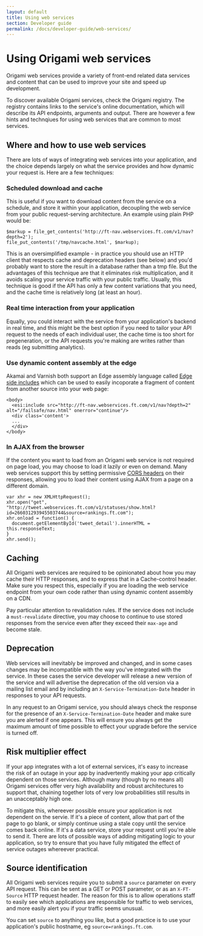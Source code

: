 ```yaml
---
layout: default
title: Using web services
section: Developer guide
permalink: /docs/developer-guide/web-services/
---
```


# Using Origami web services

Origami web services provide a variety of front-end related data services and content that can be used to improve your site and speed up development.

To discover available Origami services, check the Origami registry.  The registry contains links to the service's online documentation, which will describe its API endpoints, arguments and output.  There are however a few hints and technqiues for using web services that are common to most services.

## Where and how to use web services

There are lots of ways of integrating web services into your application, and the choice depends largely on what the service provides and how dynamic your request is.  Here are a few techniques:

### Scheduled download and cache

This is useful if you want to download content from the service on a schedule, and store it within your application, decoupling the web service from your public request-serving architecture.  An example using plain PHP would be:

<?prettify lang=php linenums?>
	$markup = file_get_contents('http://ft-nav.webservices.ft.com/v1/nav?depth=2');
	file_put_contents('/tmp/navcache.html', $markup);

This is an oversimplified example - in practice you should use an HTTP client that respects cache and deprecation headers (see below) and you'd probably want to store the result in a database rather than a tmp file.  But the advantages of this technique are that it eliminates risk multiplication, and it avoids scaling your service traffic with your public traffic.  Usually, this technique is good if the API has only a few content variations that you need, and the cache time is relatively long (at least an hour).

### Real time interaction from your application

Equally, you could interact with the service from your application's backend in real time, and this might be the best option if you need to tailor your API request to the needs of each individual user, the cache time is too short for pregeneration, or the API requests you're making are writes rather than reads (eg submitting analytics).

### Use dynamic content assembly at the edge

Akamai and Varnish both support an Edge assembly language called [Edge side includes](http://en.wikipedia.org/wiki/Edge_Side_Includes) which can be used to easily incoporate a fragment of content from another source into your web page:

	<body>
	  <esi:include src="http://ft-nav.webservices.ft.com/v1/nav?depth=2" alt="/failsafe/nav.html" onerror="continue"/>
	  <div class='content'>
	  ...
	  </div>
	</body>


### In AJAX from the browser

If the content you want to load from an Origami web service is not required on page load, you may choose to load it lazily or even on demand.  Many web services support this by setting permissive [CORS headers](http://en.wikipedia.org/wiki/Cross-origin_resource_sharing) on their responses, allowing you to load their content using AJAX from a page on a different domain.

	var xhr = new XMLHttpRequest();
	xhr.open("get", "http://tweet.webservices.ft.com/v1/statuses/show.html?id=266031293945503744&source=rankings.ft.com");
	xhr.onload = function() {
	  document.getElementById('tweet_detail').innerHTML = this.responseText;
	}
	xhr.send();


## Caching

All Origami web services are required to be opinionated about how you may cache their HTTP responses, and to express that in a Cache-control header.  Make sure you respect this, especially if you are loading the web service endpoint from your own code rather than using dynamic content assembly on a CDN.

Pay particular attention to revalidation rules.  If the service does not include a `must-revalidate` directive, you may choose to continue to use stored responses from the service even after they exceed their `max-age` and become stale.

## Deprecation

Web services will inevitably be improved and changed, and in some cases changes may be incompatible with the way you've integrated with the service.  In these cases the service developer will release a new version of the service and will advertise the deprecation of the old version via a mailing list email and by including an `X-Service-Termination-Date` header in responses to your API requests.

In any request to an Origami service, you should always check the response for the presence of an `X-Service-Termination-Date` header and make sure you are alerted if one appears.  This will ensure you always get the maximum amount of time possible to effect your upgrade before the service is turned off.

## Risk multiplier effect

If your app integrates with a lot of external services, it's easy to increase the risk of an outage in your app by inadvertently making your app critically dependent on those services.  Although many (though by no means all) Origami services offer very high availability and robust architectures to support that, chaining together lots of very low probabilities still results in an unacceptably high one.

To mitigate this, whereever possible ensure your application is not dependent on the servie.  If it's a piece of content, allow that part of the page to go blank, or simply continue using a stale copy until the service comes back online.   If it's a data service, store your request until you're able to send it.  There are lots of possible ways of adding mitigating logic to your application, so try to ensure that you have fully mitigated the effect of service outages whereever practical.

## Source identification

All Origami web services require you to submit a `source` parameter on every API request.  This can be sent as a GET or POST parameter, or as an `X-FT-Source` HTTP request header.  The reason for this is to allow operations staff to easily see which applications are responsible for traffic to web services, and more easily alert you if your traffic seems unusual.

You can set `source` to anything you like, but a good practice is to use your application's public hostname, eg `source=rankings.ft.com`.
